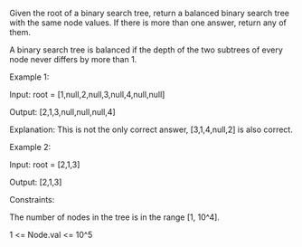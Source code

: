 Given the root of a binary search tree, return a balanced binary search tree with the same node values. If there is more than one answer, return any of them.

A binary search tree is balanced if the depth of the two subtrees of every node never differs by more than 1.

 

Example 1:


Input: root = [1,null,2,null,3,null,4,null,null]

Output: [2,1,3,null,null,null,4]

Explanation: This is not the only correct answer, [3,1,4,null,2] is also correct.

Example 2:


Input: root = [2,1,3]

Output: [2,1,3]
 

Constraints:

The number of nodes in the tree is in the range [1, 10^4].

1 <= Node.val <= 10^5
